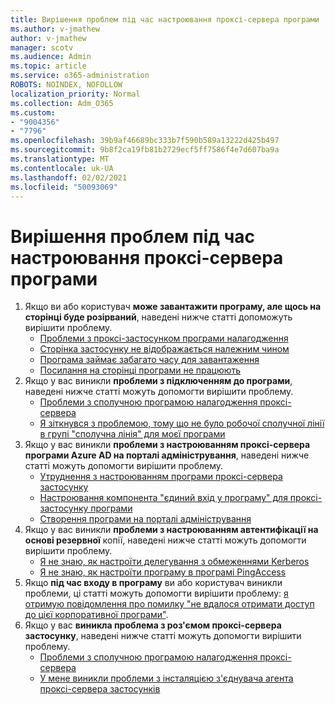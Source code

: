 ```yaml
---
title: Вирішення проблем під час настроювання проксі-сервера програми
ms.author: v-jmathew
author: v-jmathew
manager: scotv
ms.audience: Admin
ms.topic: article
ms.service: o365-administration
ROBOTS: NOINDEX, NOFOLLOW
localization_priority: Normal
ms.collection: Adm_O365
ms.custom:
- "9004356"
- "7796"
ms.openlocfilehash: 39b9af46689bc333b7f590b589a13222d425b497
ms.sourcegitcommit: 9b8f2ca19fb81b2729ecf5ff7586f4e7d607ba9a
ms.translationtype: MT
ms.contentlocale: uk-UA
ms.lasthandoff: 02/02/2021
ms.locfileid: "50093069"
---
```

# <a name="resolve-problems-when-configuring-the-app-proxy"></a>Вирішення проблем під час настроювання проксі-сервера програми

1. Якщо ви або користувач **може завантажити програму, але щось на сторінці буде розірваний**, наведені нижче статті допоможуть вирішити проблему.
    - [Проблеми з проксі-застосунком програми налагодження](https://docs.microsoft.com/azure/active-directory/manage-apps/application-proxy-debug-apps)
    - [Сторінка застосунку не відображається належним чином](https://docs.microsoft.com/azure/active-directory/application-proxy-page-appearance-broken-problem)
    - [Програма займає забагато часу для завантаження](https://docs.microsoft.com/azure/active-directory/application-proxy-page-load-speed-problem)
    - [Посилання на сторінці програми не працюють](https://docs.microsoft.com/azure/active-directory/application-proxy-page-links-broken-problem)
2. Якщо у вас виникли **проблеми з підключенням до програми**, наведені нижче статті можуть допомогти вирішити проблему.
    - [Проблеми з сполучною програмою налагодження проксі-сервера](https://docs.microsoft.com/azure/active-directory/manage-apps/application-proxy-debug-connectors)
    - [Я зіткнувся з проблемою, тому що не було робочої сполучної лінії в групі "сполучна лінія" для моєї програми](https://docs.microsoft.com/azure/active-directory/application-proxy-connectivity-no-working-connector)
3. Якщо у вас виникли **проблеми з настроюванням проксі-сервера програми Azure AD на порталі адміністрування**, наведені нижче статті можуть допомогти вирішити проблему.
    - [Утруднення з настроюванням програми проксі-сервера застосунку](https://docs.microsoft.com/azure/active-directory/application-proxy-config-how-to)
    - [Настроювання компонента "єдиний вхід у програму" для проксі-застосунку програми](https://docs.microsoft.com/azure/active-directory/application-proxy-config-sso-how-to)
    - [Створення програми на порталі адміністрування](https://docs.microsoft.com/azure/active-directory/application-proxy-config-problem)
4. Якщо у вас виникли **проблеми з настроюванням автентифікації на основі резервної** копії, наведені нижче статті можуть допомогти вирішити проблему.
    - [Я не знаю, як настроїти делегування з обмеженнями Kerberos](https://docs.microsoft.com/azure/active-directory/application-proxy-back-end-kerberos-constrained-delegation-how-to)
    - [Я не знаю, як настроїти програму в програмі PingAccess](https://docs.microsoft.com/azure/active-directory/application-proxy-back-end-ping-access-how-to)
5. Якщо **під час входу в програму** ви або користувач виникли проблеми, ці статті можуть допомогти вирішити проблему: [я отримую повідомлення про помилку "не вдалося отримати доступ до цієї корпоративної програми"](https://docs.microsoft.com/azure/active-directory/application-proxy-sign-in-bad-gateway-timeout-error).
6. Якщо у вас **виникла проблема з роз'ємом проксі-сервера застосунку**, наведені нижче статті можуть допомогти вирішити проблему.
    - [Проблеми з сполучною програмою налагодження проксі-сервера](https://docs.microsoft.com/azure/active-directory/manage-apps/application-proxy-debug-connectors)
    - [У мене виникли проблеми з інсталяцією з'єднувача агента проксі-сервера застосунків](https://docs.microsoft.com/azure/active-directory/application-proxy-connector-installation-problem)
